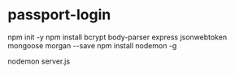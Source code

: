 # passport-login

npm init -y
npm install bcrypt body-parser express jsonwebtoken mongoose morgan --save
npm install nodemon -g

nodemon server.js